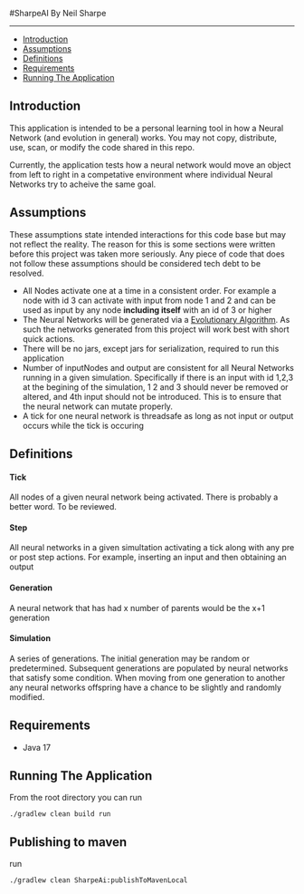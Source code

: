 #SharpeAI
By Neil Sharpe
___

* [Introduction](#Introduction)
* [Assumptions](#Assumptions)
* [Definitions](#Definitions)
* [Requirements](#Requirements)
* [Running The Application](#Running-The-Application)

## Introduction
This application is intended to be a personal learning tool in how a Neural Network (and evolution in general) works.   You may not copy, distribute, use, scan, or modify the code shared in this repo.

Currently, the application tests how a neural network would move an object from left to right in a competative environment where individual Neural Networks try to acheive the same goal.

## Assumptions
These assumptions state intended interactions for this code base but may not reflect the reality.  The reason for this is some sections were written before this project was taken more seriously.  Any piece of code that does not follow these assumptions should be considered tech debt to be resolved.
* All Nodes activate one at a time in a consistent order.  For example a node with id 3 can activate with input from node 1 and 2 and can be used as input by any node **including itself** with an id of 3 or higher
* The Neural Networks will be generated via a [Evolutionary Algorithm](https://en.wikipedia.org/wiki/Evolutionary_algorithm).  As such the networks generated from this project will work best with short quick actions.
* There will be no jars, except jars for serialization, required to run this application
* Number of inputNodes and output are consistent for all Neural Networks running in a given simulation.  Specifically if there is an input with id 1,2,3 at the begining of the simulation, 1 2 and 3 should never be removed or altered, and 4th input should not be introduced.  This is to ensure that the neural network can mutate properly.
* A tick for one neural network is threadsafe as long as not input or output occurs while the tick is occuring

## Definitions

#### Tick
All nodes of a given neural network being activated.  There is probably a better word.  To be reviewed.
#### Step
All neural networks in a given simultation activating a tick along with any pre or post step actions. For example, inserting an input and then obtaining an output
#### Generation
A neural network that has had x number of parents would be the x+1 generation

#### Simulation
A series of generations.  The initial generation may be random or predetermined.  Subsequent generations are populated by neural networks that satisfy some condition.  When moving from one generation to another any neural networks offspring have a chance to be slightly and randomly modified.  


## Requirements
* Java 17

## Running The Application
From the root directory you can run

`./gradlew clean build run`

## Publishing to maven
run

`./gradlew clean SharpeAi:publishToMavenLocal`